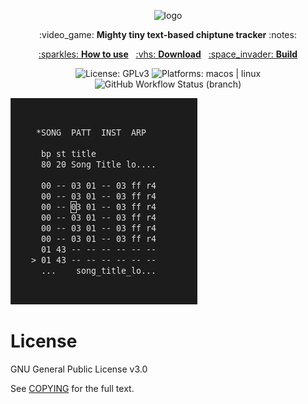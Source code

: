 <p align="center">
  <img src="https://i.ibb.co/5Y93XtX/logo.png" alt="logo">
</p>
<p align="center">:video_game: <b>Mighty tiny text-based chiptune tracker</b> :notes:</p>


<p align="center">
<a href="https://github.com/vacavaca/trics/blob/master/doc/MANUAL"> :sparkles: <b>How to use</b></a>&nbsp;&nbsp;
<a href="https://github.com/vacavaca/trics/releases">:vhs: <b>Download</b></a>&nbsp;&nbsp;
<a href="https://github.com/vacavaca/trics/blob/master/doc/BUILD">:space_invader: <b>Build</b></a></p>

<p align="center">
<img alt="License: GPLv3" src="https://img.shields.io/static/v1?label=license&message=GPLv3&color=green">
<img alt="Platforms: macos | linux" src="https://img.shields.io/static/v1?label=platform&message=macos%20|%20linux&color=lightgrey">
<img alt="GitHub Workflow Status (branch)" src="https://img.shields.io/github/workflow/status/vacavaca/trics/build/master">
</p>


![Screenshot](/doc/screenshot.png)


License
=======
GNU General Public License v3.0

See [COPYING](COPYING) for the full text.